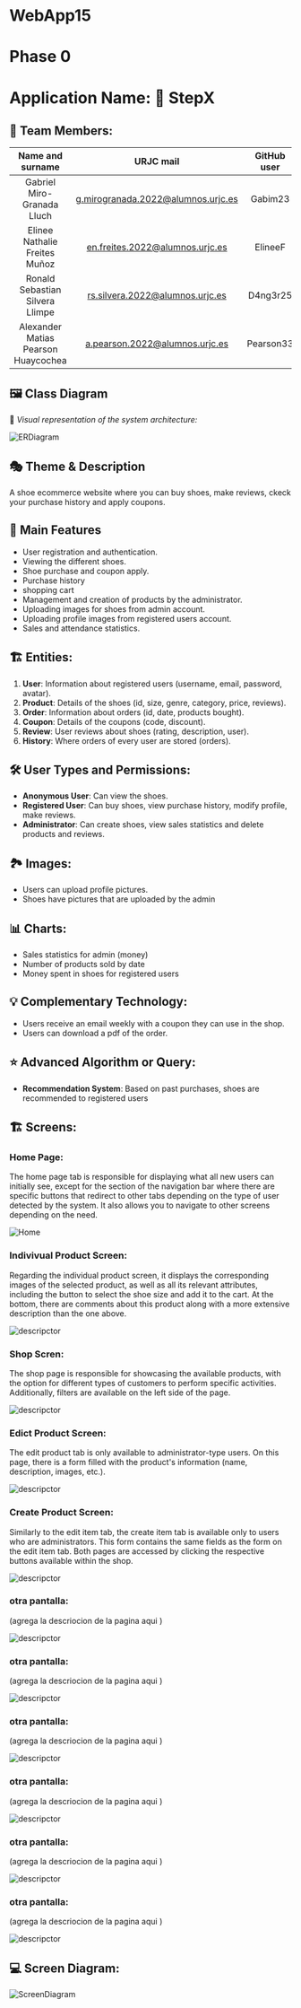# WebApp15

# Phase 0
# Application Name: 👟 StepX

## 👥 Team Members:
| Name and surname    | URJC mail      | GitHub user      |
|:------------: |:------------:| :------------:|
| Gabriel Miro-Granada Lluch       | g.mirogranada.2022@alumnos.urjc.es       | Gabim23       |
| Elinee Nathalie Freites Muñoz       | en.freites.2022@alumnos.urjc.es       | ElineeF      |
| Ronald Sebastian Silvera Llimpe       | rs.silvera.2022@alumnos.urjc.es       | D4ng3r25       |
| Alexander Matias Pearson Huaycochea       | a.pearson.2022@alumnos.urjc.es       | Pearson33       |

## 🖼 Class Diagram
📌 *Visual representation of the system architecture:* 

![ERDiagram](https://github.com/user-attachments/assets/05360e59-039a-41a9-b84c-3220f30e63f5)



## 🎭 **Theme & Description** 
A shoe ecommerce website where you can buy shoes, make reviews, ckeck your purchase history and apply coupons.

## 🚀 **Main Features** 
- User registration and authentication.
- Viewing the different shoes.
- Shoe purchase and coupon apply.
- Purchase history
- shopping cart
- Management and creation of products by the administrator.
- Uploading images for shoes from admin account.
- Uploading profile images from registered users account.
- Sales and attendance statistics.

## 🏗 **Entities**:
1. **User**: Information about registered users (username, email, password, avatar).
2. **Product**: Details of the shoes (id, size, genre, category, price, reviews).
3. **Order**: Information about orders (id, date, products bought).
4. **Coupon**: Details of the coupons (code, discount).
5. **Review**: User reviews about shoes (rating, description, user).
6. **History**: Where orders of every user are stored (orders).

## 🛠 User Types and Permissions:
- **Anonymous User**: Can view the shoes.
- **Registered User**: Can buy shoes, view purchase history, modify profile, make reviews.
- **Administrator**: Can create shoes, view sales statistics and delete products and reviews.

## 🏞 Images:
- Users can upload profile pictures.
- Shoes have pictures that are uploaded by the admin

## 📊 Charts:
- Sales statistics for admin (money)
- Number of products sold by date
- Money spent in shoes for registered users

## 💡 Complementary Technology:
- Users receive an email weekly with a coupon they can use in the shop.
- Users can download a pdf of the order. 

## ⭐ Advanced Algorithm or Query:
- **Recommendation System**: Based on past purchases, shoes are recommended to registered users

## 🏗 **Screens**:

### **Home Page**:
The home page tab is responsible for displaying what all new users can initially see, except for the section of the navigation bar where there are specific buttons that redirect to other tabs depending on the type of user detected by the system. It also allows you to navigate to other screens depending on the need.

![*Home*](readmeImg/01.jpeg)

### **Indivivual Product Screen**:
Regarding the individual product screen, it displays the corresponding images of the selected product, as well as all its relevant attributes, including the button to select the shoe size and add it to the cart. At the bottom, there are comments about this product along with a more extensive description than the one above.

![*descripctor*](readmeImg/03.jpeg)

### **Shop Scren**:
The shop page is responsible for showcasing the available products, with the option for different types of customers to perform specific activities. Additionally, filters are available on the left side of the page.

![*descripctor*](readmeImg/02.jpeg)

### **Edict Product Screen**:
The edit product tab is only available to administrator-type users. On this page, there is a form filled with the product's information (name, description, images, etc.).

![*descripctor*](readmeImg/08.jpeg)

### **Create Product Screen**:
Similarly to the edit item tab, the create item tab is available only to users who are administrators. This form contains the same fields as the form on the edit item tab. Both pages are accessed by clicking the respective buttons available within the shop.

![*descripctor*](readmeImg/09.jpeg)

### **otra pantalla**:
(agrega la descriocion de la pagina aqui )

![*descripctor*](readmeImg/01.jpeg)

### **otra pantalla**:
(agrega la descriocion de la pagina aqui )

![*descripctor*](readmeImg/01.jpeg)

### **otra pantalla**:
(agrega la descriocion de la pagina aqui )

![*descripctor*](readmeImg/01.jpeg)

### **otra pantalla**:
(agrega la descriocion de la pagina aqui )

![*descripctor*](readmeImg/01.jpeg)

### **otra pantalla**:
(agrega la descriocion de la pagina aqui )

![*descripctor*](readmeImg/01.jpeg)

### **otra pantalla**:
(agrega la descriocion de la pagina aqui )

![*descripctor*](readmeImg/01.jpeg)


## 💻 Screen Diagram:
![ScreenDiagram](https://github.com/user-attachments/assets/3f66410c-e9bd-480b-ad75-75954291a3fc)
